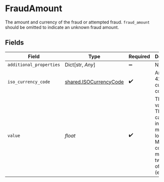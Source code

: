 # FraudAmount

The amount and currency of the fraud or attempted fraud.
`fraud_amount` should be omitted to indicate an unknown fraud amount.


## Fields

| Field                                                                                                                                   | Type                                                                                                                                    | Required                                                                                                                                | Description                                                                                                                             | Example                                                                                                                                 |
| --------------------------------------------------------------------------------------------------------------------------------------- | --------------------------------------------------------------------------------------------------------------------------------------- | --------------------------------------------------------------------------------------------------------------------------------------- | --------------------------------------------------------------------------------------------------------------------------------------- | --------------------------------------------------------------------------------------------------------------------------------------- |
| `additional_properties`                                                                                                                 | Dict[str, *Any*]                                                                                                                        | :heavy_minus_sign:                                                                                                                      | N/A                                                                                                                                     |                                                                                                                                         |
| `iso_currency_code`                                                                                                                     | [shared.ISOCurrencyCode](../../models/shared/isocurrencycode.md)                                                                        | :heavy_check_mark:                                                                                                                      | An ISO-4217 currency code.                                                                                                              |                                                                                                                                         |
| `value`                                                                                                                                 | *float*                                                                                                                                 | :heavy_check_mark:                                                                                                                      | The amount value.<br/>This value can be 0 to indicate no money was lost.<br/>Must not contain more than two digits of precision (e.g., `1.23`). | 100                                                                                                                                     |